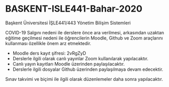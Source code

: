 # BASKENT-ISLE441-Bahar-2020
Başkent Üniversitesi İŞLE441/443 Yönetim Bilişim Sistemleri 

COVID-19 Salgını nedeni ile derslere önce ara verilmesi, arkasından uzaktan eğitime geçilmesi nedeni ile öğrencilerin Moodle, Github ve Zoom araçlarını kullanması özellikle önem arz etmektedir. 
- Moodle ders kayıt şifresi: 2vRgZyD
- Derslerle ilgili olarak canlı yayınlar Zoom kullanılarak yapılacaktır. 
- Canlı yayın kayıtları Moodle üzerinden paylaşılacaktır. 
- Derslerle ilgili dosyalar Github üzerinden paylaşılmaya devam edecektir. 

Sınav takvimi ve biçimi ile ilgili olarak düzenlemeler daha sonra yapılacaktır. 

